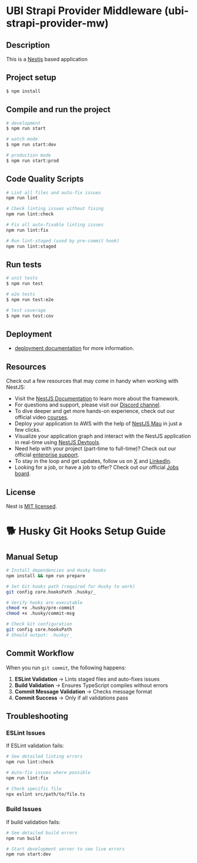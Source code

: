 # UBI Strapi Provider Middleware (ubi-strapi-provider-mw)

## Description

This is a <a href="http://nestjs.com/" target="blank">Nestjs</a> based application

## Project setup

```bash
$ npm install
```

## Compile and run the project

```bash
# development
$ npm run start

# watch mode
$ npm run start:dev

# production mode
$ npm run start:prod
```

## Code Quality Scripts

```bash
# Lint all files and auto-fix issues
npm run lint

# Check linting issues without fixing
npm run lint:check

# Fix all auto-fixable linting issues
npm run lint:fix

# Run lint-staged (used by pre-commit hook)
npm run lint:staged
```

## Run tests

```bash
# unit tests
$ npm run test

# e2e tests
$ npm run test:e2e

# test coverage
$ npm run test:cov
```

## Deployment

- [deployment documentation](https://docs.nestjs.com/deployment) for more information.

## Resources

Check out a few resources that may come in handy when working with NestJS:

- Visit the [NestJS Documentation](https://docs.nestjs.com) to learn more about the framework.
- For questions and support, please visit our [Discord channel](https://discord.gg/G7Qnnhy).
- To dive deeper and get more hands-on experience, check out our official video [courses](https://courses.nestjs.com/).
- Deploy your application to AWS with the help of [NestJS Mau](https://mau.nestjs.com) in just a few clicks.
- Visualize your application graph and interact with the NestJS application in real-time using [NestJS Devtools](https://devtools.nestjs.com).
- Need help with your project (part-time to full-time)? Check out our official [enterprise support](https://enterprise.nestjs.com).
- To stay in the loop and get updates, follow us on [X](https://x.com/nestframework) and [LinkedIn](https://linkedin.com/company/nestjs).
- Looking for a job, or have a job to offer? Check out our official [Jobs board](https://jobs.nestjs.com).

## License

Nest is [MIT licensed](https://github.com/nestjs/nest/blob/master/LICENSE).

# 🐕 Husky Git Hooks Setup Guide

## Manual Setup

```bash
# Install dependencies and Husky hooks
npm install && npm run prepare

# Set Git hooks path (required for Husky to work)
git config core.hooksPath .husky/_

# Verify hooks are executable
chmod +x .husky/pre-commit
chmod +x .husky/commit-msg

# Check Git configuration
git config core.hooksPath
# Should output: .husky/_
```

## Commit Workflow

When you run `git commit`, the following happens:

1. **ESLint Validation** → Lints staged files and auto-fixes issues
2. **Build Validation** → Ensures TypeScript compiles without errors
3. **Commit Message Validation** → Checks message format
4. **Commit Success** → Only if all validations pass

## Troubleshooting

### ESLint Issues

If ESLint validation fails:

```bash
# See detailed linting errors
npm run lint:check

# Auto-fix issues where possible
npm run lint:fix

# Check specific file
npx eslint src/path/to/file.ts
```

### Build Issues

If build validation fails:

```bash
# See detailed build errors
npm run build

# Start development server to see live errors
npm run start:dev
```
